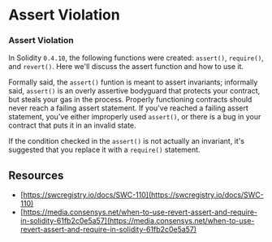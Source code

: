 # Assert Violation



### Assert Violation

In Solidity `0.4.10`, the following functions were created: `assert()`, `require()`, and `revert()`. Here we'll discuss the assert function and how to use it.

Formally said, the `assert()` funtion is meant to assert invariants; informally said, `assert()` is an overly assertive bodyguard that protects your contract, but steals your gas in the process. Properly functioning contracts should never reach a failing assert statement. If you've reached a failing assert statement, you've either improperly used `assert()`, or there is a bug in your contract that puts it in an invalid state.

If the condition checked in the `assert()` is not actually an invariant, it's suggested that you replace it with a `require()` statement.

## Resources

* [https://swcregistry.io/docs/SWC-110](https://swcregistry.io/docs/SWC-110)
* [https://media.consensys.net/when-to-use-revert-assert-and-require-in-solidity-61fb2c0e5a57](https://media.consensys.net/when-to-use-revert-assert-and-require-in-solidity-61fb2c0e5a57)

